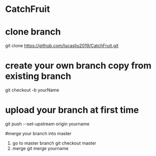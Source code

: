 # CatchFruit

# clone branch
git clone https://github.com/lucasliu2019/CatchFruit.git

# create your own branch copy from existing branch
git checkout -b yourName

# upload your branch at first time
git push --set-upstream origin yourname

#merge your branch into master
1. go to master branch
git checkout master
2. merge
git merge yourname
